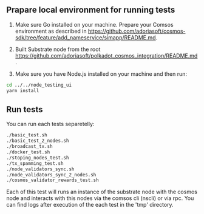 ## Prapare local environment for running tests

1. Make sure Go installed on your machine.
   Prepare your Comsos environment as described in https://github.com/adoriasoft/cosmos-sdk/tree/feature/add_nameservice/simapp/README.md.

2. Built Substrate node from the root https://github.com/adoriasoft/polkadot_cosmos_integration/README.md.

3. Make sure you have Node.js installed on your machine and then run:

```sh
cd ../../node_testing_ui
yarn install
```

## Run tests

You can run each tests separetelly:

```sh
./basic_test.sh
./basic_test_2_nodes.sh
./broadcast_tx.sh
./docker_test.sh
./stoping_nodes_test.sh
./tx_spamming_test.sh
./node_validators_sync.sh
./node_validators_sync_2_nodes.sh
./cosmos_validator_rewards_test.sh
```

Each of this test will runs an instance of the substrate node with the cosmos node and interacts with this nodes via the comsos cli (nscli) or via rpc. You can find logs after execution of the each test in the 'tmp' directory.
